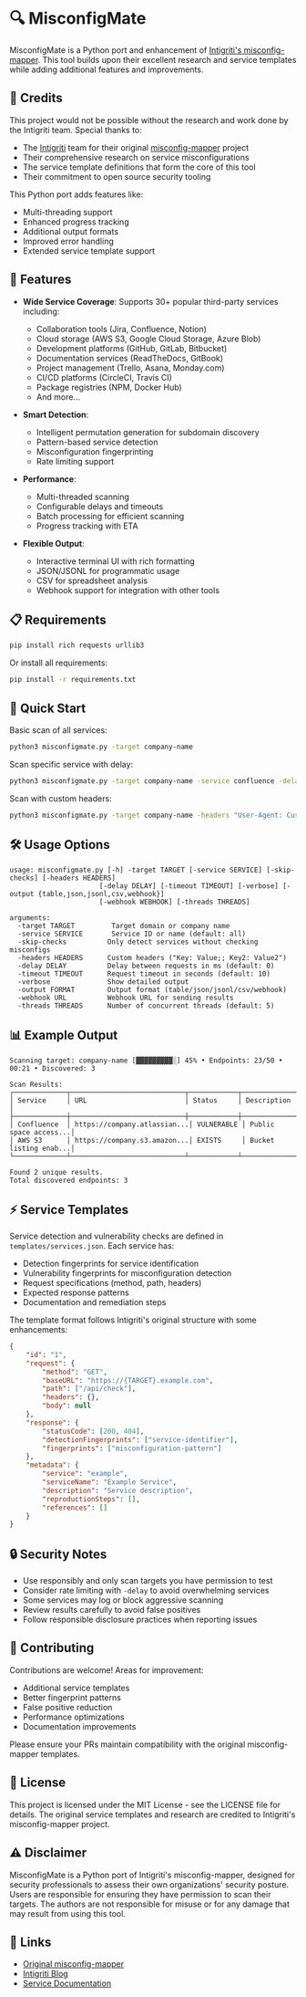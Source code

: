 # 🔍 MisconfigMate

MisconfigMate is a Python port and enhancement of [Intigriti's misconfig-mapper](https://github.com/intigriti/misconfig-mapper). This tool builds upon their excellent research and service templates while adding additional features and improvements.

## 🙏 Credits

This project would not be possible without the research and work done by the Intigriti team. Special thanks to:
- The [Intigriti](https://www.intigriti.com/) team for their original [misconfig-mapper](https://github.com/intigriti/misconfig-mapper) project
- Their comprehensive research on service misconfigurations
- The service template definitions that form the core of this tool
- Their commitment to open source security tooling

This Python port adds features like:
- Multi-threading support
- Enhanced progress tracking
- Additional output formats
- Improved error handling
- Extended service template support

## 🌟 Features

- **Wide Service Coverage**: Supports 30+ popular third-party services including:
  - Collaboration tools (Jira, Confluence, Notion)
  - Cloud storage (AWS S3, Google Cloud Storage, Azure Blob)
  - Development platforms (GitHub, GitLab, Bitbucket)
  - Documentation services (ReadTheDocs, GitBook)
  - Project management (Trello, Asana, Monday.com)
  - CI/CD platforms (CircleCI, Travis CI)
  - Package registries (NPM, Docker Hub)
  - And more...

- **Smart Detection**: 
  - Intelligent permutation generation for subdomain discovery
  - Pattern-based service detection
  - Misconfiguration fingerprinting
  - Rate limiting support

- **Performance**:
  - Multi-threaded scanning
  - Configurable delays and timeouts
  - Batch processing for efficient scanning
  - Progress tracking with ETA

- **Flexible Output**:
  - Interactive terminal UI with rich formatting
  - JSON/JSONL for programmatic usage
  - CSV for spreadsheet analysis
  - Webhook support for integration with other tools

## 📋 Requirements

```bash
pip install rich requests urllib3
```

Or install all requirements:
```bash
pip install -r requirements.txt
```

## 🚀 Quick Start

Basic scan of all services:
```bash
python3 misconfigmate.py -target company-name
```

Scan specific service with delay:
```bash
python3 misconfigmate.py -target company-name -service confluence -delay 1000
```

Scan with custom headers:
```bash
python3 misconfigmate.py -target company-name -headers "User-Agent: Custom;; Authorization: Bearer token"
```

## 🛠️ Usage Options

```
usage: misconfigmate.py [-h] -target TARGET [-service SERVICE] [-skip-checks] [-headers HEADERS]
                      [-delay DELAY] [-timeout TIMEOUT] [-verbose] [-output {table,json,jsonl,csv,webhook}]
                      [-webhook WEBHOOK] [-threads THREADS]

arguments:
  -target TARGET         Target domain or company name
  -service SERVICE       Service ID or name (default: all)
  -skip-checks          Only detect services without checking misconfigs
  -headers HEADERS      Custom headers ("Key: Value;; Key2: Value2")
  -delay DELAY          Delay between requests in ms (default: 0)
  -timeout TIMEOUT      Request timeout in seconds (default: 10)
  -verbose              Show detailed output
  -output FORMAT        Output format (table/json/jsonl/csv/webhook)
  -webhook URL          Webhook URL for sending results
  -threads THREADS      Number of concurrent threads (default: 5)
```

## 📊 Example Output

```
Scanning target: company-name [▓▓▓▓▓▓▓▓▓░] 45% • Endpoints: 23/50 • 00:21 • Discovered: 3

Scan Results:
┌─────────────┬────────────────────────────┬────────────┬───────────────────────┐
│ Service     │ URL                        │ Status     │ Description           │
├─────────────┼────────────────────────────┼────────────┼───────────────────────┤
│ Confluence  │ https://company.atlassian...│ VULNERABLE │ Public space access...│
│ AWS S3      │ https://company.s3.amazon...│ EXISTS     │ Bucket listing enab...│
└─────────────┴────────────────────────────┴────────────┴───────────────────────┘

Found 2 unique results.
Total discovered endpoints: 3
```

## ⚡ Service Templates

Service detection and vulnerability checks are defined in `templates/services.json`. Each service has:
- Detection fingerprints for service identification
- Vulnerability fingerprints for misconfiguration detection 
- Request specifications (method, path, headers)
- Expected response patterns
- Documentation and remediation steps

The template format follows Intigriti's original structure with some enhancements:
```json
{
    "id": "1",
    "request": {
        "method": "GET",
        "baseURL": "https://{TARGET}.example.com",
        "path": ["/api/check"],
        "headers": {},
        "body": null
    },
    "response": {
        "statusCode": [200, 404],
        "detectionFingerprints": ["service-identifier"],
        "fingerprints": ["misconfiguration-pattern"]
    },
    "metadata": {
        "service": "example",
        "serviceName": "Example Service",
        "description": "Service description",
        "reproductionSteps": [],
        "references": []
    }
}
```

## 🔒 Security Notes

- Use responsibly and only scan targets you have permission to test
- Consider rate limiting with `-delay` to avoid overwhelming services
- Some services may log or block aggressive scanning
- Review results carefully to avoid false positives
- Follow responsible disclosure practices when reporting issues

## 🤝 Contributing

Contributions are welcome! Areas for improvement:
- Additional service templates
- Better fingerprint patterns
- False positive reduction
- Performance optimizations
- Documentation improvements

Please ensure your PRs maintain compatibility with the original misconfig-mapper templates.

## 📜 License

This project is licensed under the MIT License - see the LICENSE file for details. The original service templates and research are credited to Intigriti's misconfig-mapper project.

## ⚠️ Disclaimer

MisconfigMate is a Python port of Intigriti's misconfig-mapper, designed for security professionals to assess their own organizations' security posture. Users are responsible for ensuring they have permission to scan their targets. The authors are not responsible for misuse or for any damage that may result from using this tool.

## 🔗 Links

- [Original misconfig-mapper](https://github.com/intigriti/misconfig-mapper)
- [Intigriti Blog](https://blog.intigriti.com/)
- [Service Documentation](https://bugology.intigriti.io/misconfig-mapper-docs/)
